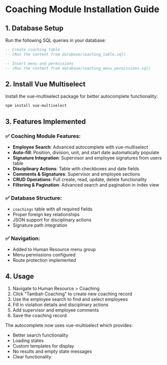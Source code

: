 # Coaching Module Installation Guide

## 1. Database Setup

Run the following SQL queries in your database:

```sql
-- Create coaching table
-- (Run the content from database/coaching_table.sql)

-- Insert menu and permissions
-- (Run the content from database/coaching_menu_permissions.sql)
```

## 2. Install Vue Multiselect

Install the vue-multiselect package for better autocomplete functionality:

```bash
npm install vue-multiselect
```

## 3. Features Implemented

### ✅ Coaching Module Features:
- **Employee Search**: Advanced autocomplete with vue-multiselect
- **Auto-fill**: Position, division, unit, and start date automatically populate
- **Signature Integration**: Supervisor and employee signatures from users table
- **Disciplinary Actions**: Table with checkboxes and date fields
- **Comments & Signatures**: Supervisor and employee sections
- **CRUD Operations**: Full create, read, update, delete functionality
- **Filtering & Pagination**: Advanced search and pagination in index view

### ✅ Database Structure:
- `coachings` table with all required fields
- Proper foreign key relationships
- JSON support for disciplinary actions
- Signature path integration

### ✅ Navigation:
- Added to Human Resource menu group
- Menu permissions configured
- Route protection implemented

## 4. Usage

1. Navigate to Human Resource > Coaching
2. Click "Tambah Coaching" to create new coaching record
3. Use the employee search to find and select employees
4. Fill in violation details and disciplinary actions
5. Add supervisor and employee comments
6. Save the coaching record

The autocomplete now uses vue-multiselect which provides:
- Better search functionality
- Loading states
- Custom templates for display
- No results and empty state messages
- Clear functionality
